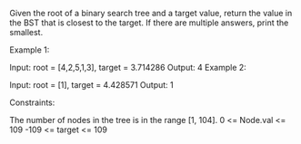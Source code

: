 Given the root of a binary search tree and a target value, return the value in the BST that is closest to the target. If there are multiple answers, print the smallest.



Example 1:


Input: root = [4,2,5,1,3], target = 3.714286
Output: 4
Example 2:

Input: root = [1], target = 4.428571
Output: 1


Constraints:

The number of nodes in the tree is in the range [1, 104].
0 <= Node.val <= 109
-109 <= target <= 109